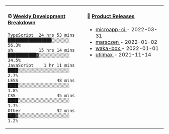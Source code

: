 <table width="800px">
<tr>
<td valign="top" width="50%">

####  ⏰  <a href="https://gist.github.com/marsczen/0c39a3e7b4a372c6cff4a8714271308c" target="_blank">Weekly Development Breakdown</a>

<!-- code_time starts -->

```text
TypeScript  24 hrs 53 mins  █████████████████░░░░░░░  56.3%
sh          15 hrs 14 mins  ███████████▓░░░░░░░░░░░░  34.5%
JavaScript    1 hr 11 mins  ████░░░░░░░░░░░░░░░░░░░░   2.7%
LESS               48 mins  ████░░░░░░░░░░░░░░░░░░░░   1.8%
CSS                45 mins  ████░░░░░░░░░░░░░░░░░░░░   1.7%
Other              32 mins  ███▓░░░░░░░░░░░░░░░░░░░░   1.2%
```

<!-- code_time ends -->
</td>
<td valign="top" width="50%">

#### 🌾 <a href="https://github.com/marsczen/marsczen/blob/master/releases.md" target="_blank">Product Releases</a>

<!-- recent_releases starts -->
* <a href='https://github.com/marsczen/microapp-ci/releases/tag/v0.0.2' target='_blank'>microapp-ci </a> - 2022-03-31
* <a href='https://github.com/marsczen/marsczen/releases/tag/v0.0.1' target='_blank'>marsczen </a> - 2022-01-02
* <a href='https://github.com/marsczen/waka-box/releases/tag/v3.0.1' target='_blank'>waka-box </a> - 2022-01-01
* <a href='https://github.com/marsczen/utilmax/releases/tag/v1.0.6' target='_blank'>utilmax </a> - 2021-11-14
<!-- recent_releases ends -->

</td>
</tr>
  </table>

